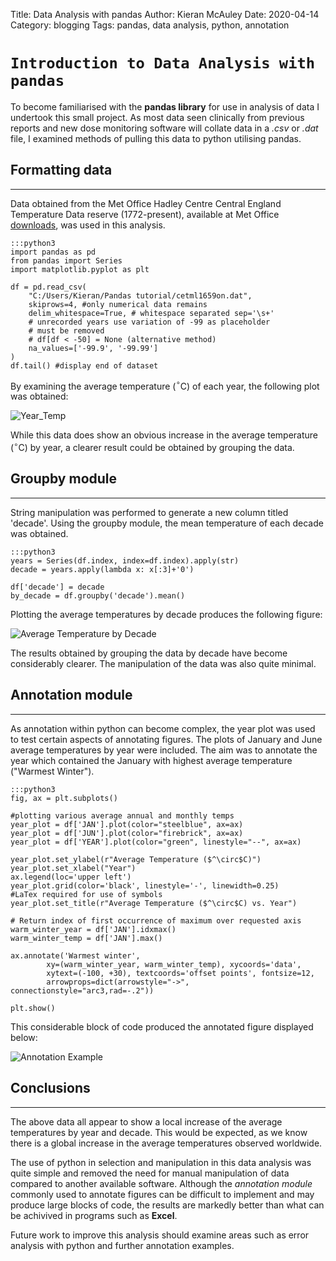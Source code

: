 Title: Data Analysis with pandas
Author: Kieran McAuley
Date: 2020-04-14
Category: blogging
Tags: pandas, data analysis, python, annotation

# ``Introduction to Data Analysis with pandas``
To become familiarised with the **pandas library** for use in analysis of data I undertook this small project. As most data seen clinically from previous reports and new dose monitoring software will collate data in a *.csv* or *.dat* file, I examined methods of pulling this data to python utilising pandas. 

## Formatting data
---  
Data obtained from the Met Office Hadley Centre Central England Temperature Data reserve (1772-present), available at Met Office [downloads](https://www.metoffice.gov.uk/hadobs/hadcet/data/download.html), was used in this analysis. 

    :::python3
    import pandas as pd
    from pandas import Series
    import matplotlib.pyplot as plt

    df = pd.read_csv(
        "C:/Users/Kieran/Pandas tutorial/cetml1659on.dat",
        skiprows=4, #only numerical data remains
        delim_whitespace=True, # whitespace separated sep='\s+'
        # unrecorded years use variation of -99 as placeholder
        # must be removed
        # df[df < -50] = None (alternative method)
        na_values=['-99.9', '-99.99'] 
    ) 
    df.tail() #display end of dataset

By examining the average temperature ($^\circ$C) of each year, the following plot was obtained:

![Year_Temp]({static}/img/average_year.png)

While this data does show an obvious increase in the average temperature ($^\circ$C) by year, a clearer result could be obtained by grouping the data.

## Groupby module
---
String manipulation was performed to generate a new column titled 'decade'. Using the groupby module, the mean temperature of each decade was obtained. 

    :::python3
    years = Series(df.index, index=df.index).apply(str)
    decade = years.apply(lambda x: x[:3]+'0')

    df['decade'] = decade
    by_decade = df.groupby('decade').mean()

Plotting the average temperatures by decade produces the following figure: 

![Average Temperature by Decade]({static}/img/average_decade.png)

The results obtained by grouping the data by decade have become considerably clearer. The manipulation of the data was also quite minimal.

## Annotation module
---  

As annotation within python can become complex, the year plot was used to test certain aspects of annotating figures. The plots of January and June average temperatures by year were included. The aim was to annotate the year which contained the January with highest average temperature ("Warmest Winter"). 

    :::python3
    fig, ax = plt.subplots()

    #plotting various average annual and monthly temps
    year_plot = df['JAN'].plot(color="steelblue", ax=ax)
    year_plot = df['JUN'].plot(color="firebrick", ax=ax)
    year_plot = df['YEAR'].plot(color="green", linestyle="--", ax=ax)

    year_plot.set_ylabel(r"Average Temperature ($^\circ$C)")
    year_plot.set_xlabel("Year")
    ax.legend(loc='upper left')
    year_plot.grid(color='black', linestyle='-', linewidth=0.25)
    #LaTex required for use of symbols
    year_plot.set_title(r"Average Temperature ($^\circ$C) vs. Year")

    # Return index of first occurrence of maximum over requested axis
    warm_winter_year = df['JAN'].idxmax()
    warm_winter_temp = df['JAN'].max()

    ax.annotate('Warmest winter',
            xy=(warm_winter_year, warm_winter_temp), xycoords='data',
            xytext=(-100, +30), textcoords='offset points', fontsize=12,
            arrowprops=dict(arrowstyle="->", connectionstyle="arc3,rad=-.2"))

    plt.show()

This considerable block of code produced the annotated figure displayed below:

![Annotation Example]({static}/img/annotation.png)

## Conclusions
---

The above data all appear to show a local increase of the average temperatures by year and decade. This would be expected, as we know there is a global increase in the average temperatures observed worldwide.

The use of python in selection and manipulation in this data analysis was quite simple and removed the need for manual manipulation of data compared to another available software. Although the *annotation module* commonly used to annotate figures can be difficult to implement and may produce large blocks of code, the results are markedly better than what can be achivived in programs such as **Excel**. 

Future work to improve this analysis should examine areas such as error analysis with python and further annotation examples. 